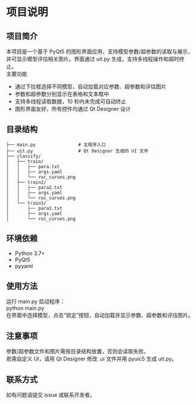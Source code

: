 # 项目说明   
## 项目简介  
本项目是一个基于 PyQt5 的图形界面应用，支持模型参数/超参数的读取与展示，并可显示模型评估相关图片。界面通过 uit.py 生成，支持多线程操作和超时终止。  
主要功能  
- 通过下拉框选择不同模型，自动加载对应参数、超参数和评估图片
- 参数和超参数分别显示在表格和文本框中
- 支持多线程读取数据，10 秒内未完成可自动终止
- 图形界面友好，所有控件均通过 Qt Designer 设计  

## 目录结构

    ├── main.py                # 主程序入口
    ├── uit.py                 # Qt Designer 生成的 UI 文件
    ├── classify/
    │   ├── train/
    │   │   ├── para.txt
    │   │   ├── args.yaml
    │   │   └── roc_curves.png
    │   ├── train2/
    │   │   ├── para2.txt
    │   │   ├── args.yaml
    │   │   └── roc_curves.png
    │   └── train3/
    │       ├── para3.txt
    │       ├── args.yaml
    │       └── roc_curves.png

## 环境依赖
- Python 3.7+
- PyQt5
- pyyaml

## 使用方法  
运行 main.py 启动程序：  
python main.py  
在界面中选择模型，点击“锁定”按钮，自动加载并显示参数、超参数和评估图片。  
## 注意事项  
参数/超参数文件和图片需按目录结构放置，否则会读取失败。  
若需自定义 UI，请用 Qt Designer 修改 .ui 文件并用 pyuic5 生成 uit.py。  
## 联系方式  
如有问题请提交 issue 或联系开发者。
